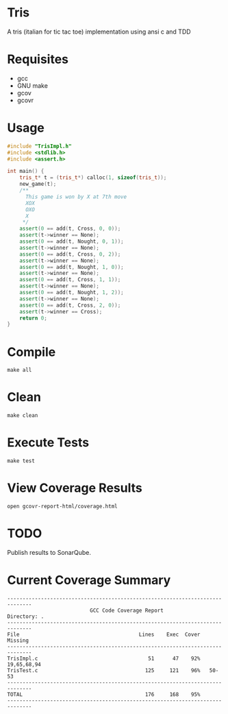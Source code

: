 Tris
====

A tris (italian for tic tac toe) implementation using ansi c and TDD

Requisites
==========

* gcc
* GNU make
* gcov
* gcovr

Usage
=====

`````C++
#include "TrisImpl.h"
#include <stdlib.h>
#include <assert.h>

int main() {
    tris_t* t = (tris_t*) calloc(1, sizeof(tris_t));
    new_game(t);
    /**
      This game is won by X at 7th move
      XOX
      OXO
      X
     */
    assert(0 == add(t, Cross, 0, 0));
    assert(t->winner == None);
    assert(0 == add(t, Nought, 0, 1));
    assert(t->winner == None);
    assert(0 == add(t, Cross, 0, 2));
    assert(t->winner == None);
    assert(0 == add(t, Nought, 1, 0));
    assert(t->winner == None);
    assert(0 == add(t, Cross, 1, 1));
    assert(t->winner == None);
    assert(0 == add(t, Nought, 1, 2));
    assert(t->winner == None);
    assert(0 == add(t, Cross, 2, 0));
    assert(t->winner == Cross);
    return 0;
}
`````

Compile
=======

`````
make all
`````

Clean
=====

`````
make clean
`````

Execute Tests
=============

`````
make test
`````

View Coverage Results
=====================

`````
open gcovr-report-html/coverage.html
`````

TODO
====

Publish results to SonarQube.

Current Coverage Summary
========================

`````
------------------------------------------------------------------------------
                           GCC Code Coverage Report
Directory: .
------------------------------------------------------------------------------
File                                       Lines    Exec  Cover   Missing
------------------------------------------------------------------------------
TrisImpl.c                                    51      47    92%   19,65,68,94
TrisTest.c                                   125     121    96%   50-53
------------------------------------------------------------------------------
TOTAL                                        176     168    95%
------------------------------------------------------------------------------
`````
